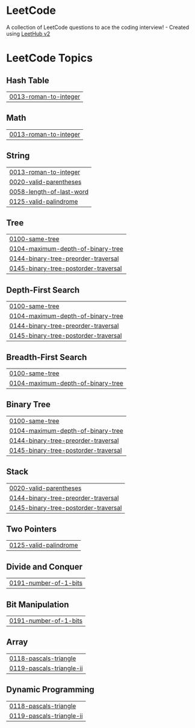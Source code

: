 # LeetCode
A collection of LeetCode questions to ace the coding interview! - Created using [LeetHub v2](https://github.com/arunbhardwaj/LeetHub-2.0)

<!---LeetCode Topics Start-->
# LeetCode Topics
## Hash Table
|  |
| ------- |
| [0013-roman-to-integer](https://github.com/mahendran29/LeetCode/tree/master/0013-roman-to-integer) |
## Math
|  |
| ------- |
| [0013-roman-to-integer](https://github.com/mahendran29/LeetCode/tree/master/0013-roman-to-integer) |
## String
|  |
| ------- |
| [0013-roman-to-integer](https://github.com/mahendran29/LeetCode/tree/master/0013-roman-to-integer) |
| [0020-valid-parentheses](https://github.com/mahendran29/LeetCode/tree/master/0020-valid-parentheses) |
| [0058-length-of-last-word](https://github.com/mahendran29/LeetCode/tree/master/0058-length-of-last-word) |
| [0125-valid-palindrome](https://github.com/mahendran29/LeetCode/tree/master/0125-valid-palindrome) |
## Tree
|  |
| ------- |
| [0100-same-tree](https://github.com/mahendran29/LeetCode/tree/master/0100-same-tree) |
| [0104-maximum-depth-of-binary-tree](https://github.com/mahendran29/LeetCode/tree/master/0104-maximum-depth-of-binary-tree) |
| [0144-binary-tree-preorder-traversal](https://github.com/mahendran29/LeetCode/tree/master/0144-binary-tree-preorder-traversal) |
| [0145-binary-tree-postorder-traversal](https://github.com/mahendran29/LeetCode/tree/master/0145-binary-tree-postorder-traversal) |
## Depth-First Search
|  |
| ------- |
| [0100-same-tree](https://github.com/mahendran29/LeetCode/tree/master/0100-same-tree) |
| [0104-maximum-depth-of-binary-tree](https://github.com/mahendran29/LeetCode/tree/master/0104-maximum-depth-of-binary-tree) |
| [0144-binary-tree-preorder-traversal](https://github.com/mahendran29/LeetCode/tree/master/0144-binary-tree-preorder-traversal) |
| [0145-binary-tree-postorder-traversal](https://github.com/mahendran29/LeetCode/tree/master/0145-binary-tree-postorder-traversal) |
## Breadth-First Search
|  |
| ------- |
| [0100-same-tree](https://github.com/mahendran29/LeetCode/tree/master/0100-same-tree) |
| [0104-maximum-depth-of-binary-tree](https://github.com/mahendran29/LeetCode/tree/master/0104-maximum-depth-of-binary-tree) |
## Binary Tree
|  |
| ------- |
| [0100-same-tree](https://github.com/mahendran29/LeetCode/tree/master/0100-same-tree) |
| [0104-maximum-depth-of-binary-tree](https://github.com/mahendran29/LeetCode/tree/master/0104-maximum-depth-of-binary-tree) |
| [0144-binary-tree-preorder-traversal](https://github.com/mahendran29/LeetCode/tree/master/0144-binary-tree-preorder-traversal) |
| [0145-binary-tree-postorder-traversal](https://github.com/mahendran29/LeetCode/tree/master/0145-binary-tree-postorder-traversal) |
## Stack
|  |
| ------- |
| [0020-valid-parentheses](https://github.com/mahendran29/LeetCode/tree/master/0020-valid-parentheses) |
| [0144-binary-tree-preorder-traversal](https://github.com/mahendran29/LeetCode/tree/master/0144-binary-tree-preorder-traversal) |
| [0145-binary-tree-postorder-traversal](https://github.com/mahendran29/LeetCode/tree/master/0145-binary-tree-postorder-traversal) |
## Two Pointers
|  |
| ------- |
| [0125-valid-palindrome](https://github.com/mahendran29/LeetCode/tree/master/0125-valid-palindrome) |
## Divide and Conquer
|  |
| ------- |
| [0191-number-of-1-bits](https://github.com/mahendran29/LeetCode/tree/master/0191-number-of-1-bits) |
## Bit Manipulation
|  |
| ------- |
| [0191-number-of-1-bits](https://github.com/mahendran29/LeetCode/tree/master/0191-number-of-1-bits) |
## Array
|  |
| ------- |
| [0118-pascals-triangle](https://github.com/mahendran29/LeetCode/tree/master/0118-pascals-triangle) |
| [0119-pascals-triangle-ii](https://github.com/mahendran29/LeetCode/tree/master/0119-pascals-triangle-ii) |
## Dynamic Programming
|  |
| ------- |
| [0118-pascals-triangle](https://github.com/mahendran29/LeetCode/tree/master/0118-pascals-triangle) |
| [0119-pascals-triangle-ii](https://github.com/mahendran29/LeetCode/tree/master/0119-pascals-triangle-ii) |
<!---LeetCode Topics End-->